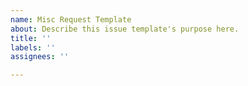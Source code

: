 ```yaml
---
name: Misc Request Template
about: Describe this issue template's purpose here.
title: ''
labels: ''
assignees: ''

---
```




